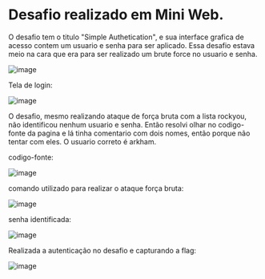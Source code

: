
# Desafio realizado em Mini Web.

O desafio tem o titulo "Simple Authetication", e sua interface grafica de acesso contem um usuario e senha para ser aplicado. Essa desafio estava meio na cara que era para ser realizado um brute force no usuario e senha. 

![image](https://user-images.githubusercontent.com/26422836/210691759-6615def2-1170-4c7f-acc1-5229a6cf4187.png)

Tela de login:

![image](https://user-images.githubusercontent.com/26422836/210691788-c47f39e1-9ea6-4eb2-bfa7-a363cf7cf8f8.png)

O desafio, mesmo realizando ataque de força bruta com a lista rockyou, não identificou nenhum usuario e senha. Então resolvi olhar no codigo-fonte da pagina e lá tinha comentario com dois nomes, então porque não tentar com eles. O usuario correto é arkham.

codigo-fonte:

![image](https://user-images.githubusercontent.com/26422836/210691984-03cd24f5-b20c-4e49-9a39-4e2381b7d335.png)

comando utilizado para realizar o ataque força bruta:

![image](https://user-images.githubusercontent.com/26422836/210692657-56672075-d8d3-4445-8915-d50e88a49df5.png)

senha identificada:

![image](https://user-images.githubusercontent.com/26422836/210692154-caeb596a-f3c5-4ccf-b0d2-61b3679eeb40.png)

Realizada a autenticação no desafio e capturando a flag:

![image](https://user-images.githubusercontent.com/26422836/210692202-19e574f5-d201-414f-8a80-c1c5ad734866.png)


